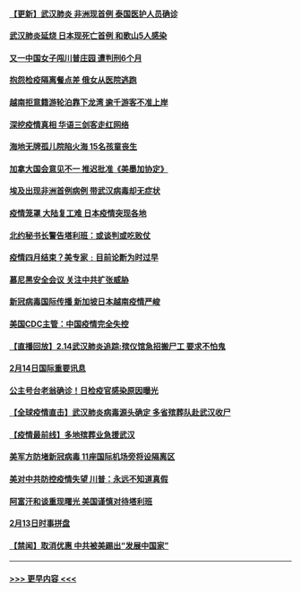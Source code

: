 #### [【更新】武汉肺炎 非洲现首例 泰国医护人员确诊](../pages/prog202/a102770740.md?t=02151922) 
#### [武汉肺炎延烧 日本现死亡首例 和歌山5人感染](../pages/prog202/a102777815.md?t=02151922) 
#### [又一中国女子闯川普庄园 遭判刑6个月](../pages/prog202/a102777673.md?t=02151922) 
#### [抱怨检疫隔离餐点差 俄女从医院逃跑](../pages/prog202/a102777667.md?t=02151922) 
#### [越南拒意籍游轮泊靠下龙湾 逾千游客不准上岸](../pages/prog202/a102777646.md?t=02151922) 
#### [深挖疫情真相 华语三剑客走红网络](../pages/prog202/a102777624.md?t=02151922) 
#### [海地无牌孤儿院陷火海 15名孩童丧生](../pages/prog202/a102777620.md?t=02151922) 
#### [加拿大国会意见不一 推迟批准《美墨加协定》](../pages/prog202/a102777575.md?t=02151922) 
#### [埃及出现非洲首例病例 带武汉病毒却无症状](../pages/prog202/a102777559.md?t=02151922) 
#### [疫情笼罩 大陆复工难 日本疫情突现各地](../pages/prog202/a102777455.md?t=02151922) 
#### [北约秘书长警告塔利班：或谈判或吃败仗](../pages/prog202/a102777442.md?t=02151922) 
#### [疫情四月结束？美专家﹕目前论断为时过早](../pages/prog202/a102777248.md?t=02151922) 
#### [慕尼黑安全会议 关注中共扩张威胁](../pages/prog202/a102777254.md?t=02151922) 
#### [新冠病毒国际传播 新加坡日本越南疫情严峻](../pages/prog202/a102777245.md?t=02151922) 
#### [美国CDC主管：中国疫情完全失控](../pages/prog202/a102777236.md?t=02151922) 
#### [【直播回放】2.14武汉肺炎追踪:殡仪馆急招搬尸工 要求不怕鬼](../pages/prog202/a102777141.md?t=02151922) 
#### [2月14日国际重要讯息](../pages/prog202/a102777073.md?t=02151922) 
#### [公主号台老翁确诊！日检疫官感染原因曝光](../pages/prog202/a102777075.md?t=02151922) 
#### [【全球疫情直击】武汉肺炎病毒源头确定 多省殡葬队赴武汉收尸](../pages/prog202/a102777026.md?t=02151922) 
#### [【疫情最前线】多地殡葬业急援武汉](../pages/prog202/a102776986.md?t=02151922) 
#### [美军方防堵新冠病毒 11座国际机场旁将设隔离区](../pages/prog202/a102776870.md?t=02151922) 
#### [美对中共防控疫情失望 川普：永远不知道真假](../pages/prog202/a102776836.md?t=02151922) 
#### [阿富汗和谈重现曙光 美国谨慎对待塔利班](../pages/prog202/a102776748.md?t=02151922) 
#### [2月13日时事拼盘](../pages/prog202/a102776689.md?t=02151922) 
#### [【禁闻】取消优惠 中共被美踢出“发展中国家”](../pages/prog202/a102776670.md?t=02151922) 

----
#### [ >>> 更早内容 <<< ](../indexes/prog202-earlier.md)
